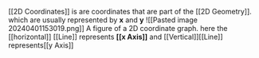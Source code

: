 [[2D Coordinates]] is are coordinates that are part of the [[2D Geometry]].
which are usually represented by **x** and **y** ![[Pasted image 20240401153019.png]] A figure of a 2D coordinate graph.
here the [[horizontal]] [[Line]] represents **[[x Axis]]** and [[Vertical]][[Line]] represents[[y Axis]] 